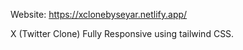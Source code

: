 Website:
https://xclonebyseyar.netlify.app/

X (Twitter Clone) Fully Responsive using tailwind CSS. 
